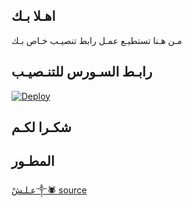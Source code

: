 ## اهـلا بـك
مـن هـنا تستطيـع عمـل رابط تنصيـب خـاص بـك

## رابـط السـورس للتنـصيـب

[![Deploy](https://www.herokucdn.com/deploy/button.svg)](https://heroku.com/deploy?template=https://github.com/qwertpm/عـلـشْ༒︎🕷️)

## شكـرا لكـم 


## المطـور

[عـلـشْ༒︎🕷️ source](https://t.me/t0_81)
